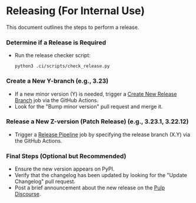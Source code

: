[//]: # "WARNING: DO NOT EDIT!"
[//]: # ""
[//]: # "This file was generated by plugin_template, and is managed by it. Please use"
[//]: # "'./plugin-template --github pulp_rpm' to update this file."
[//]: # ""
[//]: # "For more info visit https://github.com/pulp/plugin_template"
# Releasing (For Internal Use)

This document outlines the steps to perform a release.

### Determine if a Release is Required
- Run the release checker script:
  ```
  python3 .ci/scripts/check_release.py
  ```

### Create a New Y-branch (e.g., 3.23)
- If a new minor version (Y) is needed, trigger a [Create New Release Branch](https://github.com/pulp/pulp_rpm/actions/workflows/create-branch.yml) job via the GitHub Actions.
- Look for the "Bump minor version" pull request and merge it.

### Release a New Z-version (Patch Release) (e.g., 3.23.1, 3.22.12)
- Trigger a [Release Pipeline](https://github.com/pulp/pulp_rpm/actions/workflows/release.yml) job by specifying the release branch (X.Y) via the GitHub Actions.

### Final Steps (Optional but Recommended)
- Ensure the new version appears on PyPI.
- Verify that the changelog has been updated by looking for the "Update Changelog" pull request.
- Post a brief announcement about the new release on the [Pulp Discourse](https://discourse.pulpproject.org/).
